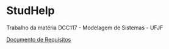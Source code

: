 # StudHelp

Trabalho da matéria DCC117 - Modelagem de Sistemas - UFJF

[Documento de Requisitos](https://docs.google.com/document/d/1RxyWyKjqwz9kEvx3caPUfI-cxhhJ60OmMy1iSTVg0FQ/edit?usp=sharing)
